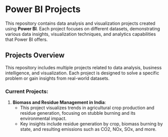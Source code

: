 # Power BI Projects

This repository contains data analysis and visualization projects created using **Power BI**. Each project focuses on different datasets, demonstrating various data insights, visualization techniques, and analytics capabilities that Power BI offers.

## Projects Overview

This repository includes multiple projects related to data analysis, business intelligence, and visualization. Each project is designed to solve a specific problem or gain insights from real-world datasets.

### Current Projects:
1. **Biomass and Residue Management in India**:
   - This project visualizes trends in agricultural crop production and residue generation, focusing on stubble burning and its environmental impact.
   - Key insights include residue generation by crop, biomass burning by state, and resulting emissions such as CO2, NOx, SOx, and more.
   
  

